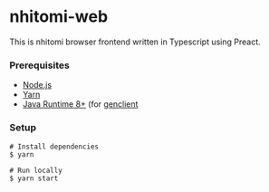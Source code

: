 # nhitomi-web

This is nhitomi browser frontend written in Typescript using Preact.

### Prerequisites

- [Node.js](https://nodejs.org/)
- [Yarn](https://yarnpkg.com/)
- [Java Runtime 8+](https://www.java.com/download/) (for [genclient](https://github.com/chiyadev/nhitomi/wiki/genclient)

### Setup

```shell
# Install dependencies
$ yarn

# Run locally
$ yarn start
```
